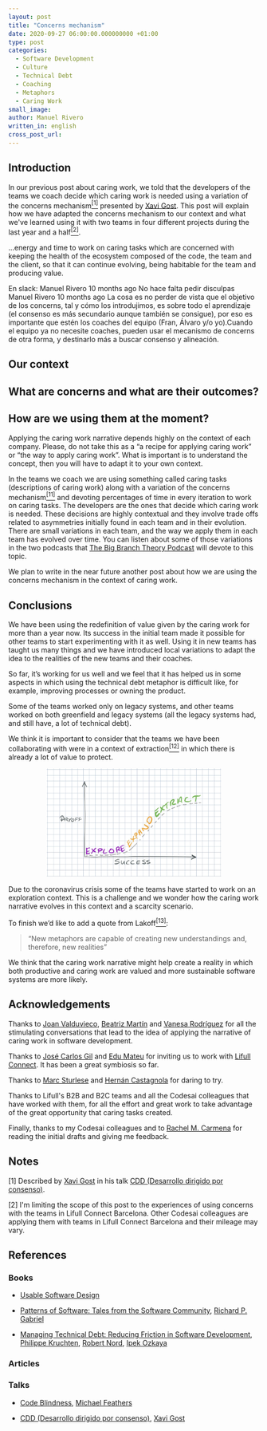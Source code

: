 ```yaml
---
layout: post
title: "Concerns mechanism"
date: 2020-09-27 06:00:00.000000000 +01:00
type: post
categories:
  - Software Development
  - Culture
  - Technical Debt
  - Coaching
  - Metaphors
  - Caring Work
small_image: 
author: Manuel Rivero
written_in: english
cross_post_url: 
---
```


## Introduction

In our previous post about caring work, we told that the developers of the teams we coach decide which caring work is needed using a variation of the concerns mechanism<a href="#nota11"><sup>[1]</sup></a> presented by <a href="https://twitter.com/XaV1uzz">Xavi Gost</a>. This post will explain how we have adapted the concerns mechanism to our context and what we've learned using it with two teams in four different projects during the last year and a half<a href="#nota11"><sup>[2]</sup></a>.


...energy and time to work on caring tasks which are concerned with keeping the health of the ecosystem composed of the code, the team and the client, so that it can continue evolving, being habitable for the team and producing value.


En slack:
Manuel Rivero  10 months ago
No hace falta pedir disculpas
Manuel Rivero  10 months ago
La cosa es no perder de vista que el objetivo de los concerns, tal y cómo los introdujimos, es sobre todo el aprendizaje (el consenso es más secundario aunque también se consigue), por eso es importante que estén los coaches del equipo (Fran, Álvaro y/o yo).Cuando el equipo ya no necesite coaches, pueden usar el mecanismo de concerns de otra forma, y destinarlo más a buscar consenso y alineación.

## Our context


## What are concerns and what are their outcomes?



## How are we using them at the moment?



Applying the caring work narrative depends highly on the context of each company. Please, do not take this as a “a recipe for applying caring work” or “the way to apply caring work”. What is important is to understand the concept, then you will have to adapt it to your own context.


In the teams we coach we are using something called caring tasks (descriptions of caring work) along with a variation of the concerns mechanism<a href="#nota11"><sup>[11]</sup></a> and devoting percentages of time in every iteration to work on caring tasks. The developers are the ones that decide which caring work is needed. 
These decisions are highly contextual and they involve trade offs related to asymmetries initially found in each team and in their evolution. There are small variations in each team, and the way we apply them in each team has evolved over time. You can listen about some of those variations in the two podcasts that [The Big Branch Theory Podcast](https://thebigbranchtheorypodcast.github.io/) will devote to this topic.

We plan to write in the near future another post about how we are using the concerns mechanism in the context of caring work.

## Conclusions

We have been using the redefinition of value given by the caring work for more than a year now. Its success in the initial team made it possible for other teams to start experimenting with it as well. Using it in new teams has taught us many things and we have introduced local variations to adapt the idea to the realities of the new teams and their coaches.

So far, it’s working for us well and we feel that it has helped us in some aspects in which using the technical debt metaphor is difficult like, for example, improving processes or owning the product.

Some of the teams worked only on legacy systems, and other teams worked on both greenfield and legacy systems (all the legacy systems had, and still have, a lot of technical debt).

We think it is important to consider that the teams we have been collaborating with were in a context of extraction<a href="#nota12"><sup>[12]</sup></a> in which there is already a lot of value to protect.



<div style="max-width:350px; overflow: hidden; margin:auto;">
<img src="/assets/caring_3x_model.jpeg" alt="3X model" />
</div>

Due to the coronavirus crisis some of the teams have started to work on an exploration context. This is a challenge and we wonder how the caring work narrative evolves in this context and a scarcity scenario.

To finish we’d like to add a quote from Lakoff<a href="#nota13"><sup>[13]</sup></a>: 
> “New metaphors are capable of creating new understandings and, therefore, new realities”
 
We think that the caring work narrative might help create a reality in which both productive and caring work are valued and more sustainable software systems are more likely.

## Acknowledgements

Thanks to  [Joan Valduvieco](https://twitter.com/jvalduvieco?lang=en), [Beatriz Martín](https://twitter.com/zigiella) and [Vanesa Rodríguez](https://twitter.com/nesiaran) for all the stimulating conversations that lead to the idea of applying the narrative of caring work in software development.

Thanks to [José Carlos Gil](https://www.linkedin.com/in/josecgil/) and [Edu Mateu](https://www.linkedin.com/in/eduardmateu/) for inviting us to work with [Lifull Connect](https://www.lifullconnect.com/). It has been a great symbiosis so far. 

Thanks to [Marc Sturlese](https://www.linkedin.com/in/marcsturlese/) and [Hernán Castagnola](https://www.linkedin.com/in/hernanjaviercastagnola/) for daring to try.

Thanks to Lifull's B2B and B2C teams and all the Codesai colleagues that have worked with them, for all the effort and great work to take advantage of the great opportunity that caring tasks created. 

Finally, thanks to my Codesai colleagues and to [Rachel M. Carmena](https://rachelcarmena.github.io/) for reading the initial drafts and giving me feedback.

## Notes

<a name="nota1"></a> [1] Described by <a href="https://twitter.com/XaV1uzz">Xavi Gost</a> in his talk <a href="https://www.youtube.com/watch?v=pp8j1ggCaoM"> CDD (Desarrollo dirigido por consenso)</a>.

<a name="nota1"></a> [2] I'm limiting the scope of this post to the experiences of using concerns with the teams in Lifull Connect Barcelona. Other Codesai colleagues are applying them with teams in Lifull Connect Barcelona and their mileage may vary.


## References


### Books

- [Usable Software Design](https://www.goodreads.com/en/book/show/31623180-usable-software-design)

- [Patterns of Software: Tales from the Software Community](https://www.dreamsongs.com/Files/PatternsOfSoftware.pdf), [Richard P. Gabriel](https://en.wikipedia.org/wiki/Richard_P._Gabriel)

- [Managing Technical Debt: Reducing Friction in Software Development](https://www.goodreads.com/book/show/42778944-managing-technical-debt), [Philippe Kruchten](https://en.wikipedia.org/wiki/Philippe_Kruchten), [Robert Nord](https://www.linkedin.com/in/robert-nord-3553548/), [Ipek Ozkaya](https://www.linkedin.com/in/ipekozkaya/) 

### Articles




### Talks

- [Code Blindness](https://www.youtube.com/watch?v=B31QrNFyRyc), [Michael Feathers](https://twitter.com/mfeathers) 

- [CDD (Desarrollo dirigido por consenso)](https://www.youtube.com/watch?v=pp8j1ggCaoM), [Xavi Gost](https://twitter.com/XaV1uzz)


